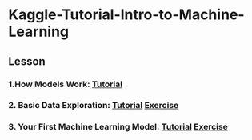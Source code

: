 # Kaggle-Tutorial-Intro-to-Machine-Learning

## Lesson

### 1.How Models Work: [Tutorial](#https://github.com/SANGJUN12-KIM/Kaggle-Tutorial-Intro-to-Machine-Learning/blob/main/HowModelsWork.md)

### 2. Basic Data Exploration: [Tutorial](#https://github.com/SANGJUN12-KIM/Kaggle-Tutorial-Intro-to-Machine-Learning/blob/main/BasicDataExploration.md) [Exercise](#https://github.com/SANGJUN12-KIM/Kaggle-Tutorial-Intro-to-Machine-Learning/blob/main/exercise_explore_your_data.ipynb)

### 3. Your First Machine Learning Model: [Tutorial](#https://github.com/SANGJUN12-KIM/Kaggle-Tutorial-Intro-to-Machine-Learning/blob/main/YourFirstMachineLearningModel.md)   [Exercise](#https://github.com/SANGJUN12-KIM/Kaggle-Tutorial-Intro-to-Machine-Learning/blob/main/exercise-your-first-machine-learning-model.ipynb)


